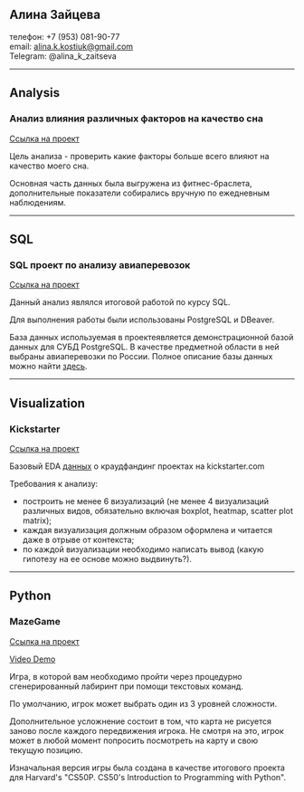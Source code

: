 ## Алина Зайцева

телефон: +7 (953) 081-90-77  
email: alina.k.kostiuk@gmail.com  
Telegram: @alina_k_zaitseva
***
## Analysis
### **Анализ влияния различных факторов на качество сна**

[Ссылка на проект](https://github.com/AlinaKostiuk/Portfolio/blob/main/sleep_quality/sleep_quality_ru.ipynb)

Цель анализа - проверить какие факторы больше всего влияют на качество моего сна. 

Основная часть данных была выгружена из фитнес-браслета, дополнительные показатели собирались вручную по ежедневным наблюдениям.

***
## SQL

### **SQL проект по анализу авиаперевозок**

[Ссылка на проект](https://github.com/AlinaKostiuk/Portfolio/blob/main/SQL/sql_project_ru.md)

Данный анализ являлся итоговой работой по курсу SQL.

Для выполнения работы были использованы PostgreSQL и DBeaver.

База данных используемая в проектеявляется демонстрационной базой данных для СУБД PostgreSQL. В качестве предметной области в ней выбраны авиаперевозки по России.
Полное описание базы данных можно найти [здесь](https://www.postgrespro.ru/education/demodb).

***
## Visualization

### **Kickstarter**

[Ссылка на проект](https://github.com/AlinaKostiuk/Portfolio/blob/main/ks_visualisation/kickstarter_visualisation_ru.ipynb)

Базовый EDA [данных](https://www.kaggle.com/datasets/kemical/kickstarter-projects?select=ks-projects-201801.csv) о краудфандинг проектах на kickstarter.com

Требования к анализу:

* построить не менее 6 визуализаций (не менее 4 визуализаций различных видов, обязательно включая boxplot, heatmap, scatter plot matrix);
* каждая визуализация должным образом оформлена и читается даже в отрыве от контекста;
* по каждой визуализации необходимо написать вывод (какую гипотезу на ее основе можно выдвинуть?).

***
## Python

### **MazeGame**
[Ссылка на проект](https://github.com/AlinaKostiuk/MazeGame/blob/main/README_RUS.md)

[Video Demo](https://youtu.be/TgwzuXTsVyc)

Игра, в которой вам необходимо пройти через процедурно сгенерированный лабиринт при помощи текстовых команд.

По умолчанию, игрок может выбрать один из 3 уровней сложности.

Дополнительное усложнение состоит в том, что карта не рисуется заново после каждого передвижения игрока. Не смотря на это, игрок может в любой момент попросить посмотреть на карту и свою текущую позицию.

Изначальная версия игры была создана в качестве итогового проекта для Harvard's "CS50P. CS50's Introduction to Programming with Python".
